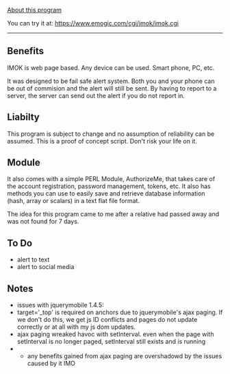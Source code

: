 [About this program](https://github.com/vpelss/imok/blob/main/IMOK.md#about)

You can try it at: https://www.emogic.com/cgi/imok/imok.cgi

-------------------------------------

## Benefits

IMOK is web page based. Any device can be used. Smart phone, PC, etc.

It was designed to be fail safe alert system. Both you and your phone can be out of commision and the alert will still be sent. 
By having to report to a server, the server can send out the alert if you do not report in. 

## Liabilty

This program is subject to change and no assumption of reliability can be assumed.
This is a proof of concept script. Don't risk your life on it.

## Module

It also comes with a simple PERL Module, AuthorizeMe, that takes care of the account registration, password management, tokens, etc.
It also has methods you can use to easily save and retrieve database information (hash, array or scalars) in a text flat file format.

The idea for this program came to me after a relative had passed away and was not found for 7 days.

## To Do

- alert to text
- alert to social media

## Notes

- issues with jquerymobile 1.4.5:
- target='_top' is required on anchors due to jquerymobile's ajax paging. If we don't do this, we get js ID conflicts and pages do not update correctly or at all with my js dom updates.
- ajax paging wreaked havoc with setInterval. even when the page with setInterval is no longer paged, setInterval still exists and is running
- - any benefits gained from ajax paging are overshadowd by the issues caused by it IMO
